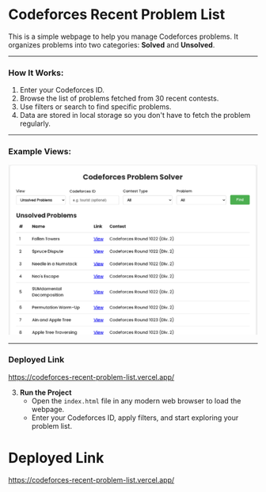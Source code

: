 # Codeforces Recent Problem List

This is a simple webpage to help you manage Codeforces problems. It organizes problems into two categories: **Solved** and **Unsolved**.


---

### How It Works:
1. Enter your Codeforces ID.
2. Browse the list of problems fetched from 30 recent contests.
3. Use filters or search to find specific problems.
4. Data are stored in local storage so you don't have to fetch the problem regularly.

---

### Example Views:

![alt text](image.png)

---

### Deployed Link

https://codeforces-recent-problem-list.vercel.app/


3. **Run the Project**  
   - Open the `index.html` file in any modern web browser to load the webpage.
   - Enter your Codeforces ID, apply filters, and start exploring your problem list.
     
# Deployed Link
https://codeforces-recent-problem-list.vercel.app/
